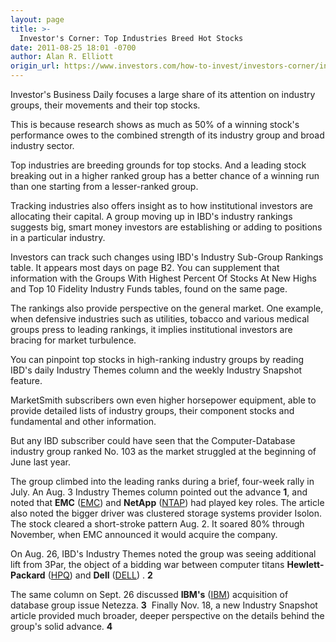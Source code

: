 ```yaml
---
layout: page
title: >-
  Investor's Corner: Top Industries Breed Hot Stocks
date: 2011-08-25 18:01 -0700
author: Alan R. Elliott
origin_url: https://www.investors.com/how-to-invest/investors-corner/investors-corner-top-industries-breed-hot-stocks/
---
```


Investor's Business Daily focuses a large share of its attention on industry groups, their movements and their top stocks.

This is because research shows as much as 50% of a winning stock's performance owes to the combined strength of its industry group and broad industry sector.

Top industries are breeding grounds for top stocks. And a leading stock breaking out in a higher ranked group has a better chance of a winning run than one starting from a lesser-ranked group.

Tracking industries also offers insight as to how institutional investors are allocating their capital. A group moving up in IBD's industry rankings suggests big, smart money investors are establishing or adding to positions in a particular industry.

Investors can track such changes using IBD's Industry Sub-Group Rankings table. It appears most days on page B2. You can supplement that information with the Groups With Highest Percent Of Stocks At New Highs and Top 10 Fidelity Industry Funds tables, found on the same page.

The rankings also provide perspective on the general market. One example, when defensive industries such as utilities, tobacco and various medical groups press to leading rankings, it implies institutional investors are bracing for market turbulence.

You can pinpoint top stocks in high-ranking industry groups by reading IBD's daily Industry Themes column and the weekly Industry Snapshot feature.

MarketSmith subscribers own even higher horsepower equipment, able to provide detailed lists of industry groups, their component stocks and fundamental and other information.

But any IBD subscriber could have seen that the Computer-Database industry group ranked No. 103 as the market struggled at the beginning of June last year.

The group climbed into the leading ranks during a brief, four-week rally in July. An Aug. 3 Industry Themes column pointed out the advance **1**, and noted that **EMC** ([EMC](https://research.investors.com/quote.aspx?symbol=EMC)) and **NetApp** ([NTAP](https://research.investors.com/quote.aspx?symbol=NTAP)) had played key roles. The article also noted the bigger driver was clustered storage systems provider Isolon. The stock cleared a short-stroke pattern Aug. 2. It soared 80% through November, when EMC announced it would acquire the company.

On Aug. 26, IBD's Industry Themes noted the group was seeing additional lift from 3Par, the object of a bidding war between computer titans **Hewlett-Packard** ([HPQ](https://research.investors.com/quote.aspx?symbol=HPQ)) and **Dell** ([DELL](https://research.investors.com/quote.aspx?symbol=DELL)) . **2**

The same column on Sept. 26 discussed **IBM's** ([IBM](https://research.investors.com/quote.aspx?symbol=IBM)) acquisition of database group issue Netezza. **3**  Finally Nov. 18, a new Industry Snapshot article provided much broader, deeper perspective on the details behind the group's solid advance. **4**
